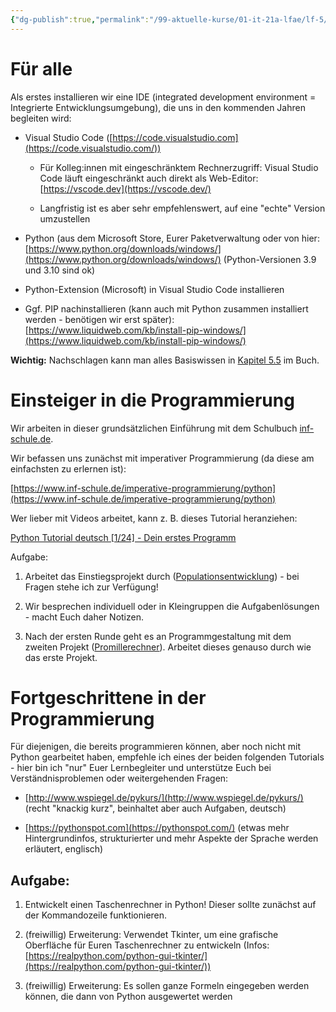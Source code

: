 ```yaml
---
{"dg-publish":true,"permalink":"/99-aktuelle-kurse/01-it-21a-lfae/lf-5/5-einfache-anwendungen-in-python-implementieren/01-einsteig-in-die-programmierung/","dgHomeLink":true,"dgPassFrontmatter":false}
---
```



# Für alle 

Als erstes installieren wir eine IDE (integrated development environment = Integrierte Entwicklungsumgebung), die uns in den kommenden Jahren begleiten wird: 

- Visual Studio Code ([https://code.visualstudio.com](https://code.visualstudio.com/)) 
    
    - Für Kolleg:innen mit eingeschränktem Rechnerzugriff: Visual Studio Code läuft eingeschränkt auch direkt als Web-Editor: [https://vscode.dev](https://vscode.dev/) 
        
    - Langfristig ist es aber sehr empfehlenswert, auf eine "echte" Version umzustellen 
        
- Python (aus dem Microsoft Store, Eurer Paketverwaltung oder von hier: [https://www.python.org/downloads/windows/](https://www.python.org/downloads/windows/) (Python-Versionen 3.9 und 3.10 sind ok) 
    
- Python-Extension (Microsoft) in Visual Studio Code installieren 
    
- Ggf. PIP nachinstallieren (kann auch mit Python zusammen installiert werden - benötigen wir erst später): [https://www.liquidweb.com/kb/install-pip-windows/](https://www.liquidweb.com/kb/install-pip-windows/) 
    
**Wichtig:** Nachschlagen kann man alles Basiswissen in [Kapitel 5.5](https://bibox2.westermann.de/book/5409/page/528) im Buch.

# Einsteiger in die Programmierung 

Wir arbeiten in dieser grundsätzlichen Einführung mit dem Schulbuch [inf-schule.de](https://www.inf-schule.de). 

Wir befassen uns zunächst mit imperativer Programmierung (da diese am einfachsten zu erlernen ist): 

[https://www.inf-schule.de/imperative-programmierung/python](https://www.inf-schule.de/imperative-programmierung/python) 

   

Wer lieber mit Videos arbeitet, kann z. B. dieses Tutorial heranziehen:

[Python Tutorial deutsch [1/24] - Dein erstes Programm](https://www.youtube.com/watch?v=oxXAb8IikHM)

Aufgabe: 

1. Arbeitet das Einstiegsprojekt durch (<u>Populationsentwicklung</u>) - bei Fragen stehe ich zur Verfügung! 
    
2. Wir besprechen individuell oder in Kleingruppen die Aufgabenlösungen - macht Euch daher Notizen. 
    
3. Nach der ersten Runde geht es an Programmgestaltung mit dem zweiten Projekt (<u>Promillerechner</u>). Arbeitet dieses genauso durch wie das erste Projekt. 
    

# Fortgeschrittene in der Programmierung  

Für diejenigen, die bereits programmieren können, aber noch nicht mit Python gearbeitet haben, empfehle ich eines der beiden folgenden Tutorials - hier bin ich "nur" Euer Lernbegleiter und unterstütze Euch bei Verständnisproblemen oder weitergehenden Fragen: 

-   [http://www.wspiegel.de/pykurs/](http://www.wspiegel.de/pykurs/) (recht "knackig kurz", beinhaltet aber auch Aufgaben, deutsch) 
    
-   [https://pythonspot.com](https://pythonspot.com/) (etwas mehr Hintergrundinfos, strukturierter und mehr Aspekte der Sprache werden erläutert, englisch)  
    

## Aufgabe:  

1. Entwickelt einen Taschenrechner in Python! Dieser sollte zunächst auf der Kommandozeile funktionieren. 
    
2. (freiwillig) Erweiterung: Verwendet Tkinter, um eine grafische Oberfläche für Euren Taschenrechner zu entwickeln (Infos: [https://realpython.com/python-gui-tkinter/](https://realpython.com/python-gui-tkinter/)) 
    
3. (freiwillig) Erweiterung: Es sollen ganze Formeln eingegeben werden können, die dann von Python ausgewertet werden